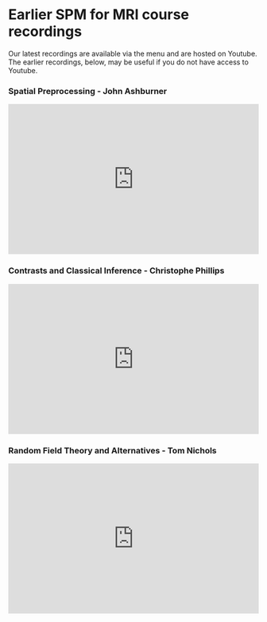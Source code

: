 # Earlier SPM for MRI course recordings
Our latest recordings are available via the menu and are hosted on Youtube. The earlier recordings, below, may be useful if you do not have access to Youtube.

### Spatial Preprocessing - John Ashburner
<div style="position:relative;padding-bottom:56%;padding-top:20px;height:0;"><iframe src="https://mediacentral.ucl.ac.uk/player?autostart=n&videoId=66cjhjCc&captions=y&chapterId=0&playerJs=n" frameborder="0" scrolling="no" style="position:absolute;top:0;left:0;width:100%;height:100%;" allowfullscreen></iframe></div>

### Contrasts and Classical Inference - Christophe Phillips
<div style="position:relative;padding-bottom:56%;padding-top:20px;height:0;"><iframe src="https://mediacentral.ucl.ac.uk/player?autostart=n&videoId=j3EBj99f&captions=y&chapterId=0&playerJs=n" frameborder="0" scrolling="no" style="position:absolute;top:0;left:0;width:100%;height:100%;" allowfullscreen></iframe></div>

### Random Field Theory and Alternatives - Tom Nichols
<div style="position:relative;padding-bottom:56%;padding-top:20px;height:0;"><iframe src="https://mediacentral.ucl.ac.uk/player?autostart=n&videoId=Cb70D2J4&captions=y&chapterId=0&playerJs=n" frameborder="0" scrolling="no" style="position:absolute;top:0;left:0;width:100%;height:100%;" allowfullscreen></iframe></div>

